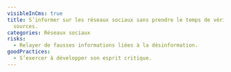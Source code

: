 ```yaml
---
visibleInCms: true
title: S’informer sur les réseaux sociaux sans prendre le temps de vérifier ses
  sources.
categories: Réseaux sociaux
risks:
  - Relayer de fausses informations liées à la désinformation.
goodPractices:
  - S’exercer à développer son esprit critique.
---
```


